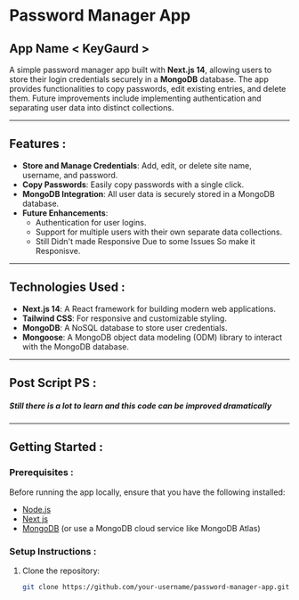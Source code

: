 # Password Manager App 

## App Name < KeyGaurd > 

A simple password manager app built with **Next.js 14**, allowing users to store their login credentials securely in a **MongoDB** database. The app provides functionalities to copy passwords, edit existing entries, and delete them. Future improvements include implementing authentication and separating user data into distinct collections.

---

## Features :

- **Store and Manage Credentials**: Add, edit, or delete site name, username, and password.
- **Copy Passwords**: Easily copy passwords with a single click.
- **MongoDB Integration**: All user data is securely stored in a MongoDB database.
- **Future Enhancements**:
  - Authentication for user logins.
  - Support for multiple users with their own separate data collections.
  - Still Didn't made Responsive Due to some Issues So make it Responisve.

---

## Technologies Used :

- **Next.js 14**: A React framework for building modern web applications.
- **Tailwind CSS**: For responsive and customizable styling.
- **MongoDB**: A NoSQL database to store user credentials.
- **Mongoose**: A MongoDB object data modeling (ODM) library to interact with the MongoDB database.

---
## Post Script PS : 

##### Still there is a lot to learn and this code can be improved dramatically

---
## Getting Started :

### Prerequisites :

Before running the app locally, ensure that you have the following installed:

- [Node.js](https://nodejs.org/)
- [Next js](https://nextjs.org/)
- [MongoDB](https://www.mongodb.com/) (or use a MongoDB cloud service like MongoDB Atlas)

### Setup Instructions :

1. Clone the repository:

   ```bash
   git clone https://github.com/your-username/password-manager-app.git
